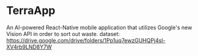 # TerraApp
An AI-powered React-Native mobile application that utilizes Google's new Vision API in order to sort out waste. 
dataset: https://drive.google.com/drive/folders/1Pp1uq7ewzGUHQPj4sl-XV4rb9LND8Y7W
